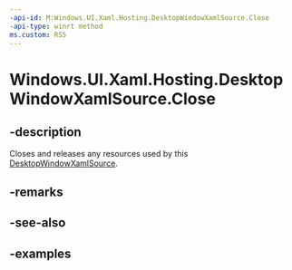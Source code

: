 ```yaml
---
-api-id: M:Windows.UI.Xaml.Hosting.DesktopWindowXamlSource.Close
-api-type: winrt method
ms.custom: RS5
---
```


<!-- Method syntax.
public void DesktopWindowXamlSource.Close()
-->

# Windows.UI.Xaml.Hosting.DesktopWindowXamlSource.Close

## -description
Closes and releases any resources used by this [DesktopWindowXamlSource](desktopwindowxamlsource.md).


## -remarks

## -see-also

## -examples
